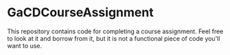# GaCDCourseAssignment
This repository contains code for completing a course assignment. Feel free to look at it and borrow from it, but it is not a functional piece of code you'll want to use.
